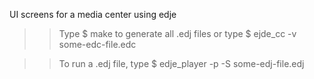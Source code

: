 UI screens for a media center using edje

>> Type $ make to generate all .edj files or type $ ejde_cc -v some-edc-file.edc

>> To run a .edj file, type  $ edje_player -p -S some-edj-file.edj

